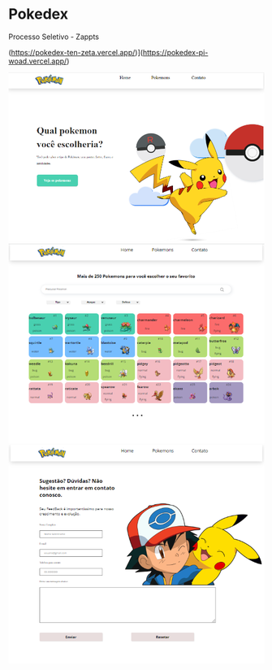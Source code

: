 # Pokedex
Processo Seletivo - Zappts

(https://pokedex-ten-zeta.vercel.app/)](https://pokedex-pi-woad.vercel.app/)

![Home](https://github.com/Belfegorrr/Pokedex/blob/main/pokedexhome.png)
![ConsumirAPI](https://github.com/Belfegorrr/Pokedex/blob/main/ConsumirAPI.png)
![Contato](https://github.com/Belfegorrr/Pokedex/blob/main/Contato.png)
